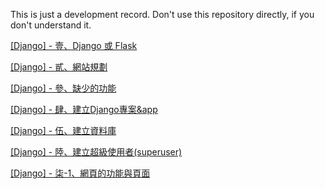 This is just a development record.
Don't use this repository directly, if you don't understand it.

[[Django] - 壹、Django 或 Flask](https://hackmd.io/@timchan/SJ2A1OVwll)

[[Django] - 貳、網站規劃](https://hackmd.io/@timchan/H1GVO5Ewgl)

[[Django] - 參、缺少的功能](https://hackmd.io/@timchan/r1z1OpSwge)

[[Django] - 肆、建立Django專案&app](https://hackmd.io/@timchan/H1xwPbDPgl)

[[Django] - 伍、建立資料庫](https://hackmd.io/@timchan/B12DEv_wel)

[[Django] - 陸、建立超級使用者(superuser)](https://hackmd.io/@timchan/BkZJ7jFvel)

[[Django] - 柒-1、網頁的功能與頁面](https://hackmd.io/@timchan/HyNB9nYDex)
